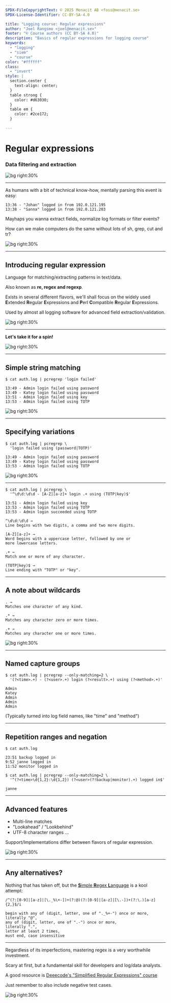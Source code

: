 ```yaml
---
SPDX-FileCopyrightText: © 2025 Menacit AB <foss@menacit.se>
SPDX-License-Identifier: CC-BY-SA-4.0

title: "Logging course: Regular expressions"
author: "Joel Rangsmo <joel@menacit.se>"
footer: "© Course authors (CC BY-SA 4.0)"
description: "Basics of regular expressions for logging course"
keywords:
  - "logging"
  - "siem"
  - "course"
color: "#ffffff"
class:
  - "invert"
style: |
  section.center {
    text-align: center;
  }
  table strong {
    color: #d63030;
  }
  table em {
    color: #2ce172;
  }

---
```

<!-- _footer: "%ATTRIBUTION_PREFIX% William Warby (CC BY 2.0)" -->
# Regular expressions
### Data filtering and extraction

![bg right:30%](images/14-crash_dummy.jpg)

---
<!-- _footer: "%ATTRIBUTION_PREFIX% William Warby (CC BY 2.0)" -->
As humans with a bit of technical know-how,
mentally parsing this event is easy:

```
13:36 - "Johan" logged in from 192.0.121.195
13:38 - "Sanna" logged in from 192.0.121.203
```

Mayhaps you wanna extract fields,
normalize log formats or filter events?

How can we make computers do the same
without lots of sh, grep, cut and tr?

![bg right:30%](images/14-crash_dummy.jpg)

---
<!-- _footer: "%ATTRIBUTION_PREFIX% C. Watts (CC BY 2.0)" -->
## Introducing regular expression
Language for matching/extracting
patterns in text/data.  

Also known as **re, regex and regexp**.

Exists in several different flavors,
we'll shall focus on the widely used
**E**xtended **R**egular **E**xpressions and
**P**erl **C**ompatible **R**egular **E**xpressions.

Used by almost all logging software
for advanced field extraction/validation.

![bg right:30%](images/14-old_computers.jpg)

<!--
- Origins in 50s, use heavily in computers since late 60s
-->

---
<!-- _footer: "%ATTRIBUTION_PREFIX% C. Watts (CC BY 2.0)" -->
**Let's take it for a spin!**

![bg right:30%](images/14-old_computers.jpg)

---
<!-- _footer: "%ATTRIBUTION_PREFIX% Miguel Discart (CC BY-SA 2.0)" -->
## Simple string matching
```
$ cat auth.log | pcregrep 'login failed'

13:49 - Admin login failed using password
13:49 - Katey login failed using password
13:51 - Admin login failed using key
13:53 - Admin login failed using TOTP
```

![bg right:30%](images/14-eye_streetart.jpg)

---
<!-- _footer: "%ATTRIBUTION_PREFIX% Miguel Discart (CC BY-SA 2.0)" -->
## Specifying variations
```
$ cat auth.log | pcregrep \
  'login failed using (password|TOTP)'

13:49 - Admin login failed using password
13:49 - Katey login failed using password
13:53 - Admin login failed using TOTP
```

![bg right:30%](images/14-eye_streetart.jpg)

---
```
$ cat auth.log | pcregrep \
  '^\d\d:\d\d - [A-Z][a-z]+ login .+ using (TOTP|key)$'

13:51 - Admin login failed using key
13:53 - Admin login failed using TOTP
13:53 - Admin login succeeded using TOTP
```

```
^\d\d:\d\d →
Line begins with two digits, a comma and two more digits.

[A-Z][a-z]+ →
Word begins with a uppercase letter, followed by one or
more lowercase letters.

.+ →
Match one or more of any character.

(TOTP|key)$ →
Line ending with "TOTP" or "key".
```

---
<!-- _footer: "%ATTRIBUTION_PREFIX% Ted Eytan (CC BY-SA 2.0)" -->
## A note about wildcards
```
. →
Matches one character of any kind.

.* →
Matches any character zero or more times.

.+ →
Matches any character one or more times.
```

![bg right:30%](images/14-teardown.jpg)

---
## Named capture groups
```
$ cat auth.log | pcregrep --only-matching=2 \
  '(?<time>.+) - (?<user>.+) login (?<result>.+) using (?<method>.+)'

Admin
Katey
Admin
Admin
Admin
```

(Typically turned into log field names, like "time" and "method")

---
## Repetition ranges and negation
```
$ cat auth.log

23:51 backup logged in
9:52 janne logged in
11:52 monitor logged in

$ cat auth.log | pcregrep --only-matching=2 \
  '^(?<time>\d{1,2}:\d{1,2}) (?<user>(?!backup|monitor).+) logged in$'

janne
```
---
<!-- _footer: "%ATTRIBUTION_PREFIX% Wolfgang Stief (CC0 1.0)" -->
## Advanced features
- Multi-line matches
- "Lookahead" / "Lookbehind"
- UTF-8 character ranges
...

Support/Implementations differ between
flavors of regular expression.

![bg right:30%](images/14-chips_pcb.jpg)

---
## Any alternatives?
Nothing that has taken off, but the
[**S**imple **R**egex **L**anguage](https://github.com/SimpleRegex) is a kool attempt:

```
/^(?:[0-9]|[a-z]|[\._%\+-])+(?:@)(?:[0-9]|[a-z]|[\.-])+(?:\.)[a-z]{2,}$/i
```

```
begin with any of (digit, letter, one of "._%+-") once or more,
literally "@",
any of (digit, letter, one of ".-") once or more,
literally ".",
letter at least 2 times,
must end, case insensitive
```

---
<!-- _footer: "%ATTRIBUTION_PREFIX% Amy Nelson (CC BY 3.0)" -->
Regardless of its imperfections,
mastering regex is a very
worthwhile investment.
  
Scary at first, but a fundamental
skill for developers and
log/data analysts.
  
A good resource is [Deeecode's
"Simplified Regular Expressions" course](https://simpleregex.dev/)
  
Just remember to also include
negative test cases.

![bg right:30%](images/14-lizard.jpg)
